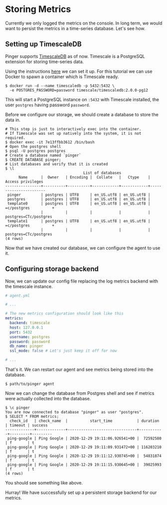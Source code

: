 # Storing Metrics

Currently we only logged the metrics on the console. In long term, we would
want to persist the metrics in a time-series database. Let's see how.

## Setting up TimescaleDB

Pinger supports [TimescaleDB](https://www.timescale.com/) as of now.
Timescale is a PostgreSQL extension for storing time-series data.

Using the instructions
[here](https://docs.timescale.com/latest/getting-started/installation)
we can set it up. For this tutorial we can use Docker to spawn a container
which is Timescale ready.

```shell
$ docker run -d --name timescaledb -p 5432:5432 \
  -e POSTGRES_PASSWORD=password timescale/timescaledb:2.0.0-pg12
```

This will start a PostgreSQL instance on `:5432` with Timescale installed,
the user `postgres` having password `password`.

Before we configure our storage, we should create a database to store the
data in.

```shell
# This step is just to interactively exec into the container.
# If Timescale was set up natively into the system, it is not required.
$ docker exec -it 7e13ffbb3612 /bin/bash
# Open the postgres shell
$ psql -U postgres postgres
# Create a database named `pinger`
$ CREATE DATABASE pinger;
# List databases and verify that it is created
$ \l
                                   List of databases
      Name      |  Owner   | Encoding |  Collate   |   Ctype    |   Access privileges
----------------+----------+----------+------------+------------+-----------------------
 pinger         | postgres | UTF8     | en_US.utf8 | en_US.utf8 |
 postgres       | postgres | UTF8     | en_US.utf8 | en_US.utf8 |
 template0      | postgres | UTF8     | en_US.utf8 | en_US.utf8 | =c/postgres          +
                |          |          |            |            | postgres=CTc/postgres
 template1      | postgres | UTF8     | en_US.utf8 | en_US.utf8 | =c/postgres          +
                |          |          |            |            | postgres=CTc/postgres
(4 rows)

```

Now that we have created our database, we can configure the agent to use it.

## Configuring storage backend

Now, we can update our config file replacing the log metrics backend with
the timescale instance.

```yaml
# agent.yml

# ...

# The new metrics configuration should look like this
metrics:
  backend: timescale
  host: 127.0.0.1
  port: 5432
  username: postgres
  password: password
  db_name: pinger
  ssl_mode: false # Let's just keep it off for now

# ...
```

That's it. We can restart our agent and see metrics being stored into the
database.

```shell
$ path/to/pinger agent
```

Now we can change the database from Postgres shell and see if metrics were
actually collected into the database.

```shell
$ \c pinger
You are now connected to database "pinger" as user "postgres".
$ SELECT * FROM metrics;
  check_id   | check_name  |          start_time           | duration  | timeout | success
-------------+-------------+-------------------------------+-----------+---------+---------
 ping-google | Ping Google | 2020-12-29 19:11:06.926541+00 |  72592580 | f       | t
 ping-google | Ping Google | 2020-12-29 19:11:09.931472+00 | 116203210 | f       | t
 ping-google | Ping Google | 2020-12-29 19:11:12.930745+00 |  54831874 | f       | t
 ping-google | Ping Google | 2020-12-29 19:11:15.930645+00 |  39025993 | f       | t
(4 rows)
```

You should see something like above.

Hurray! We have successfully set up a persistent storage backend for our
metrics.
